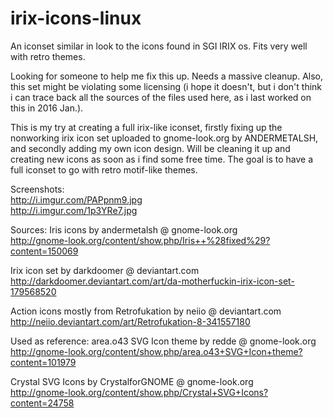 # irix-icons-linux

An iconset similar in look to the icons found in SGI IRIX os. Fits very well with retro themes.

Looking for someone to help me fix this up. Needs a massive cleanup. Also, this set might be violating some licensing (i hope it doesn't, but i don't think i can trace back all the sources of the files used here, as i last worked on this in 2016 Jan.).

This is my try at creating a full irix-like iconset, firstly fixing up the nonworking irix icon set uploaded to gnome-look.org by ANDERMETALSH, and secondly adding my own icon design. Will be cleaning it up and creating new icons as soon as i find some free time. The goal is to have a full iconset to go with retro motif-like themes.


Screenshots: <br>
http://i.imgur.com/PAPpnm9.jpg <br>
http://i.imgur.com/1p3YRe7.jpg<br>

Sources: Iris icons by andermetalsh @ gnome-look.org <br>
http://gnome-look.org/content/show.php/Iris++%28fixed%29?content=150069

Irix icon set by darkdoomer @ deviantart.com<br>
http://darkdoomer.deviantart.com/art/da-motherfuckin-irix-icon-set-179568520

Action icons mostly from Retrofukation by neiio @ deviantart.com <br>
http://neiio.deviantart.com/art/Retrofukation-8-341557180

Used as reference: area.o43 SVG Icon theme by redde @ gnome-look.org <br>
http://gnome-look.org/content/show.php/area.o43+SVG+Icon+theme?content=101979

Crystal SVG Icons by CrystalforGNOME @ gnome-look.org <br>
http://gnome-look.org/content/show.php/Crystal+SVG+Icons?content=24758
